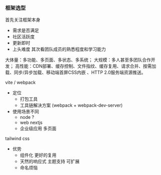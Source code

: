 

### 框架选型 

首先关注框架本身
  - 需求是否满足
  - 社区活跃度
  - 更新即时
  - 上头难度
其次看团队成员的熟悉程度和学习能力






大体量：多功能、多页面、多状态、多系统；
大规模：多人甚至多团队合作开发；
高性能：CDN部署、缓存控制、文件指纹、缓存复用、请求合并、按需加载、同步/异步加载、移动端首屏CSS内嵌 、HTTP 2.0服务端资源推送。


vite / webpack
  - 定位
    - 打包工具
    - 工具链解决方案 (webpack + webpack-dev-server)
  - 使用场景不同 
    -  node ? 
    - web nextjs
    - 企业级应用 多页面

tailwind css
- 优势
  - 组件化 更好的复用 
  - 天然的响应式 主题支持 可扩展
  - 命名烦恼
